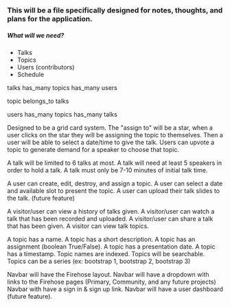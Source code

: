 ### This will be a file specifically designed for notes, thoughts, and plans for the application.

##### What will we need?
* Talks
* Topics
* Users (contributors)
* Schedule

talks has_many topics
      has_many users

topic belongs_to talks

users has_many topics
      has_many talks


Designed to be a grid card system.
The "assign to" will be a star, when a user clicks on the star they will be assigning the topic to themselves.
Then a user will be able to select a date/time to give the talk.
Users can upvote a topic to generate demand for a speaker to choose that topic.

A talk will be limited to 6 talks at most.
A talk will need at least 5 speakers in order to hold a talk.
A talk must only be 7-10 minutes of initial talk time.

A user can create, edit, destroy, and assign a topic.
A user can select a date and available slot to present the topic.
A user can upload their talk slides to the talk. (future feature)

A visitor/user can view a history of talks given.
A visitor/user can watch a talk that has been recorded and uploaded.
A visitor/user can share a talk that has been given.
A visitor can view talk topics.

A topic has a name.
A topic has a short description.
A topic has an assignment (boolean True/False).
A topic has a presentation date.
A topic has a timestamp.
Topic names are indexed.
Topics will be searchable.
Topics can be a series (ex: bootstrap 1, bootstrap 2, bootstrap 3)

Navbar will have the Firehose layout.
Navbar will have a dropdown with links to the Firehose pages (Primary, Community, and any future projects)
Navbar with have a sign in & sign up link.
Navbar will have a user dashboard (future feature).
